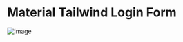 # Material Tailwind Login Form

![image](https://github.com/user-attachments/assets/ec61534c-28bd-4c64-9a45-d0cda38212f4)
